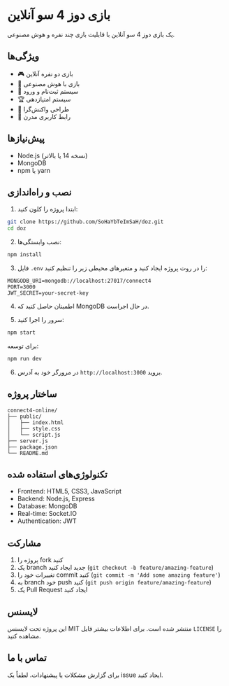 # بازی دوز 4 سو آنلاین

یک بازی دوز 4 سو آنلاین با قابلیت بازی چند نفره و هوش مصنوعی.

## ویژگی‌ها

- 🎮 بازی دو نفره آنلاین
- 🤖 بازی با هوش مصنوعی
- 👤 سیستم ثبت‌نام و ورود
- 🏆 سیستم امتیازدهی
- 📱 طراحی واکنش‌گرا
- 🎨 رابط کاربری مدرن

## پیش‌نیازها

- Node.js (نسخه 14 یا بالاتر)
- MongoDB
- npm یا yarn

## نصب و راه‌اندازی

1. ابتدا پروژه را کلون کنید:
```bash
git clone https://github.com/SoHaYbTeImSaH/doz.git
cd doz
```

2. نصب وابستگی‌ها:
```bash
npm install
```

3. فایل `.env` را در روت پروژه ایجاد کنید و متغیرهای محیطی زیر را تنظیم کنید:
```env
MONGODB_URI=mongodb://localhost:27017/connect4
PORT=3000
JWT_SECRET=your-secret-key
```

4. اطمینان حاصل کنید که MongoDB در حال اجراست.

5. سرور را اجرا کنید:
```bash
npm start
```

برای توسعه:
```bash
npm run dev
```

6. در مرورگر خود به آدرس `http://localhost:3000` بروید.

## ساختار پروژه

```
connect4-online/
├── public/
│   ├── index.html
│   ├── style.css
│   └── script.js
├── server.js
├── package.json
└── README.md
```

## تکنولوژی‌های استفاده شده

- Frontend: HTML5, CSS3, JavaScript
- Backend: Node.js, Express
- Database: MongoDB
- Real-time: Socket.IO
- Authentication: JWT

## مشارکت

1. پروژه را fork کنید
2. یک branch جدید ایجاد کنید (`git checkout -b feature/amazing-feature`)
3. تغییرات خود را commit کنید (`git commit -m 'Add some amazing feature'`)
4. به branch خود push کنید (`git push origin feature/amazing-feature`)
5. یک Pull Request ایجاد کنید

## لایسنس

این پروژه تحت لایسنس MIT منتشر شده است. برای اطلاعات بیشتر فایل `LICENSE` را مشاهده کنید.

## تماس با ما

برای گزارش مشکلات یا پیشنهادات، لطفاً یک issue ایجاد کنید. 